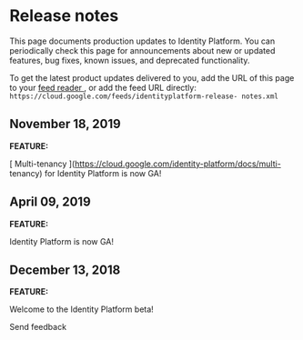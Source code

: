 #  Release notes

This page documents production updates to Identity Platform. You can
periodically check this page for announcements about new or updated features,
bug fixes, known issues, and deprecated functionality.

To get the latest product updates delivered to you, add the URL of this page
to your [ feed reader
](https://wikipedia.org/wiki/Comparison_of_feed_aggregators) , or add the feed
URL directly: ` https://cloud.google.com/feeds/identityplatform-release-
notes.xml `

##  November 18, 2019

**FEATURE:**

[ Multi-tenancy ](https://cloud.google.com/identity-platform/docs/multi-
tenancy) for Identity Platform is now GA!

##  April 09, 2019

**FEATURE:**

Identity Platform is now GA!

##  December 13, 2018

**FEATURE:**

Welcome to the Identity Platform beta!

Send feedback

